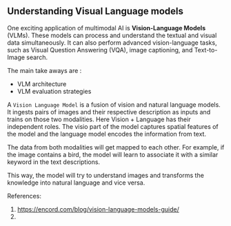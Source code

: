 Understanding Visual Language models
-
One exciting application of multimodal AI is **Vision-Language Models** (VLMs).
These models can process and understand the textual and visual data simultaneously. It can also perform advanced vision-language tasks, such as Visual Question Answering (VQA), image captioning, and Text-to-Image search.

The main take aways are :
- VLM architecture
- VLM evaluation strategies

A `Vision Language Model` is a fusion of vision and natural language models. It ingests pairs of images and their respective description as inputs and trains on those two modalities. Here Vision + Language has their independent roles. The visio part of the model captures spatial features of the model and the language model encodes the information from text.

The data from both modalities will get mapped to each other. For example, if the image contains a bird, the model will learn to associate it with a similar keyword in the text descriptions.

This way, the model will try to understand images and transforms the knowledge into natural language and vice versa.




References: 
1. https://encord.com/blog/vision-language-models-guide/
2. 
 
